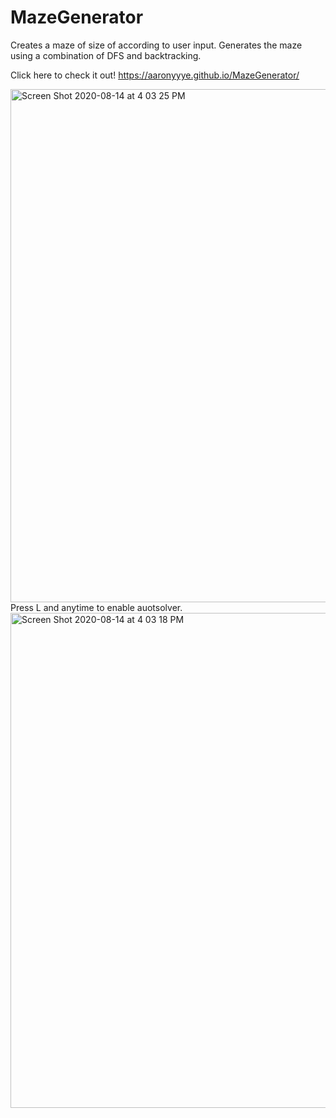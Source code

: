 # MazeGenerator
Creates a maze of size of according to user input. Generates the maze using a combination of DFS and backtracking. 

Click here to check it out! https://aaronyyye.github.io/MazeGenerator/

<img width="821" alt="Screen Shot 2020-08-14 at 4 03 25 PM" src="https://user-images.githubusercontent.com/38864111/90298604-b9d4d980-de47-11ea-895e-61f8029ffd20.png">
Press L and anytime to enable auotsolver.
<img width="792" alt="Screen Shot 2020-08-14 at 4 03 18 PM" src="https://user-images.githubusercontent.com/38864111/90298603-b80b1600-de47-11ea-8b94-3cf82ab3b929.png">
